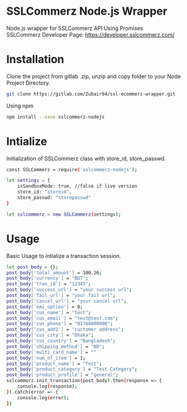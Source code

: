 # SSLCommerz Node.js Wrapper
Node.js wrapper for SSLCommerz API Using Promises
<br/>SSLCommerz Developer Page: https://developer.sslcommerz.com/

# Installation
Clone the project from gitlab .zip, unzip and copy folder to your Node Project Directory.
```sh
git clone https://gitlab.com/Zubair94/ssl-ecommerz-wrapper.git
``` 

Using npm
```sh
npm install --save sslcommerz-nodejs
``` 

# Intialize
Initialization of SSLCommerz class with store_id, store_passwd.
```sh
const SSLCommerz = require('sslcommerz-nodejs');

let settings = {
    isSandboxMode: true, //false if live version
    store_id: "storeid",
    store_passwd: "storepasswd"
}

let sslcommerz = new SSLCommerz(settings);

```

# Usage
Basic Usage to intialize a transaction session.
```sh
let post_body = {};
post_body['total_amount'] = 100.26;
post_body['currency'] = "BDT";
post_body['tran_id'] = "12345";
post_body['success_url'] = "your success url";
post_body['fail_url'] = "your fail url";
post_body['cancel_url'] = "your cancel url";
post_body['emi_option'] = 0;
post_body['cus_name'] = "test";
post_body['cus_email'] = "test@test.com";
post_body['cus_phone'] = "01700000000";
post_body['cus_add1'] = "customer address";
post_body['cus_city'] = "Dhaka";
post_body['cus_country'] = "Bangladesh";
post_body['shipping_method'] = "NO";
post_body['multi_card_name'] = ""
post_body['num_of_item'] = 1;
post_body['product_name'] = "Test";
post_body['product_category'] = "Test Category";
post_body['product_profile'] = "general";
sslcommerz.init_transaction(post_body).then(response => {
    console.log(response);
}).catch(error => {
    console.log(error);
})
```